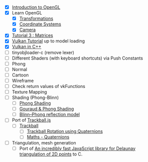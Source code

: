 - [x] [Introduction to OpenGL](https://www.youtube.com/watch?v=Q7vm264YNrM&list=PLvv0ScY6vfd9zlZkIIqGDeG5TUWswkMox)
- [x] Learn OpenGL
  - [x] [Transformations](https://learnopengl.com/Getting-started/Transformations)
  - [x] [Coordinate Systems](https://learnopengl.com/Getting-started/Coordinate-Systems)
  - [x] [Camera](https://learnopengl.com/Getting-started/Camera)
- [x] [Tutorial 3 : Matrices](https://www.opengl-tutorial.org/beginners-tutorials/tutorial-3-matrices/)
- [x] [Vulkan Tutorial](https://vulkan-tutorial.com/) up to model loading
- [x] [Vulkan in C++](https://www.youtube.com/watch?v=mzVFHEmnRLg&list=PL58qjcU5nk8uH9mmlASm4SFy1yuPzDAH0)
- [ ] tinyobjloader-c (remove lexer)
- [ ] Different Shaders (with keyboard shortcuts) via Push Constants
 - [ ] Phong
 - [ ] Normal
 - [ ] Cartoon
 - [ ] Wireframe
- [ ] Check return values of vkFunctions
- [ ] Texture Mapping
- [ ] Shading (Phong-Blinn)
  - [ ] [Phong Shading](https://www.cs.toronto.edu/~jacobson/phong-demo/)
  - [ ] [Gouraud & Phong Shading](https://github.com/ruange/Gouraud-Shading-and-Phong-Shading)
  - [ ] [Blinn–Phong reflection model](https://en.wikipedia.org/wiki/Blinn%E2%80%93Phong_reflection_model)
- [ ] Port of [Trackball.js](https://github.com/rawify/Trackball.js)
  - [ ] [Trackball](https://github.com/syoyo/tinyobjloader-c/tree/master/examples/viewer)
    - [ ] [Trackball Rotation using Quaternions](https://www.xarg.org/2021/07/trackball-rotation-using-quaternions/)
    - [ ] [Maths - Quaternions](http://www.euclideanspace.com/maths/algebra/realNormedAlgebra/quaternions/index.htm)
- [ ] Triangulation, mesh generation
  - [ ] Port of [An incredibly fast JavaScript library for Delaunay triangulation of 2D points](https://github.com/mapbox/delaunator) to C.
